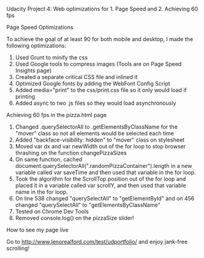 Udacity Project 4: Web optimizations for 1. Page Speed and 2. Achieving 60 fps

Page Speed Optimizations

To achieve the goal of at least 90 for both mobile and desktop, I made the following optimizations:

1. Used Grunt to minify the css
2. Used Google tools to compress images (Tools are on Page Speed Insights page)
3. Created a separate critical CSS file and inlined it 
4. Optimized Google fonts by adding the WebFont Config Script
5. Added media="print" to the css/print.css file so it only would load if printing
6. Added async to two .js files so they would load asynchronously

Achieving 60 fps in the pizza.html page 

1. Changed .querySelectorAll to .getElementsByClassName for the "mover" class so not  all elements would be selected each time
2. Added "backface-visibility: hidden" to "mover" class on stylesheet
3.  Moved var dx and var newWidth out of the for loop to stop browser thrashing on the function changePizzaSizes
4. On same function, cached document.querySelectorAll(".randomPizzaContainer").length in a new variable called var saveTime and then used that variable in the for loop.
5. Took the algorithm for the ScrollTop position out of the for loop and placed it in a variable called var scrollY, and then used that variable name in the for loop.
6. On line 538 changed "querySelectAll" to "getElementById" and on 456 changed "querySelectAll" to "getElementsByClassName"
 7. Tested on Chrome Dev Tools
 8. Removed console.log() on the pizzaSize slider! 

 How to see my page live

 Go to http://www.lenorealford.com/test/udportfolio/ and enjoy jank-free scrolling!